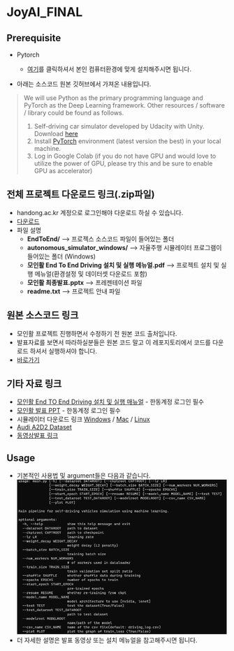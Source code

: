 # JoyAI_FINAL

## Prerequisite

* Pytorch
  + [여기](https://pytorch.org/get-started/locally/)를 클릭하셔서 본인 컴퓨터환경에 맞게 설치해주시면 됩니다.
 
* 아래는 소스코드 원본 깃허브에서 가져온 내용입니다.
> We will use Python as the primary programming language and PyTorch as the Deep Learning framework. Other resources / software / library could be found as follows.
> 
> 1. Self-driving car simulator developed by Udacity with Unity. Download [here](https://github.com/udacity/self-driving-car-sim)
> 2. Install [PyTorch](https://pytorch.org/get-started/locally/) environment (latest version the best) in your local machine.
> 3. Log in Google Colab (if you do not have GPU and would love to utilize the power of GPU, please try this and be sure to enable GPU as accelerator)

## 전체 프로젝트 다운로드 링크(.zip파일)
* handong.ac.kr 계정으로 로그인해야 다운로드 하실 수 있습니다.
* [다운로드](https://drive.google.com/file/d/1i37lNIbGCQFPtQkVQ28lZtpaXuYuAuXZ/view?usp=sharing)
* 파일 설명
  + **EndToEnd/** --> 프로젝스 소스코드 파일이 들어있는 폴더
  + **autonomous_simulator_windows/** --> 자율주행 시뮬레이터 프로그램이 들어있는 폴더 (Windows)
  + **모인활 End To End Driving 설치 및 실행 메뉴얼.pdf** --> 프로젝트 설치 및 실행 메뉴얼(환경설정 및 데이터셋 다운로드 포함) 
  +  **모인활 최종발표.pptx** --> 프레젠테이션 파일
  +  **readme.txt** --> 프로젝트 안내 파일

## 원본 소스코드 링크
* 모인활 프로젝트 진행하면서 수정하기 전 원본 코드 출처입니다.
* 발표자료를 보면서 따라하실분들은 원본 코드 말고 이 레포지토리에서 코드를 다운로드 하셔서 실행하셔야 합니다.
* [바로가기](https://github.com/Zhenye-Na/e2e-learning-self-driving-cars)

## 기타 자료 링크
* [모인활 End TO End Driving 설치 및 실행 매뉴얼](https://docs.google.com/document/d/1DgSWTMIb2Inw2ieUT4Eole1-8TkLoTGepQfHu_LNIB0/edit) - 한동계정 로그인 필수
* [모인활 발표 PPT](https://docs.google.com/presentation/d/1KOP4jEZU1FWkqvOB553XU_9S5Ag6gN7BOnG9Mlm8jhc/edit?usp=sharing) - 한동계정 로그인 필수
* 시뮬레이터 다운로드 링크 [Windows](https://s3-us-west-1.amazonaws.com/udacity-selfdrivingcar/Term1-Sim/term1-simulator-windows.zip) / [Mac](https://s3-us-west-1.amazonaws.com/udacity-selfdrivingcar/Term1-Sim/term1-simulator-mac.zip) / [Linux](https://s3-us-west-1.amazonaws.com/udacity-selfdrivingcar/Term1-Sim/term1-simulator-windows.zip)
* [Audi A2D2 Dataset](https://www.a2d2.audi/a2d2/en.html)
* [동영상발표 링크](https://youtu.be/Jibx5pM_qdk)

## Usage
* 기본적인 사용법 및 argument들은 다음과 같습니다.
![usage](https://github.com/bbibbd/JoyAI_FINAL/blob/main/usage.png?raw=true)
* 더 자세한 설명은 발표 동영상 또는 설치 메뉴얼을 참고해주시면 됩니다.


